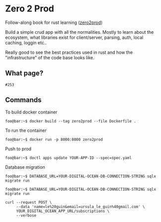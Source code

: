 # Zero 2 Prod
Follow-along book for rust learning ([zero2prod](https://www.zero2prod.com/index.html))

Build a simple crud app with all the normalities. Mostly to learn about the ecosystem, what libraries exist for client/server, parsing, auth, local caching, loggin etc..

Really good to see the best practices used in rust and how the "infrastructure" of the code base looks like.

## What page?

    #253

## Commands
To build docker container
```properties
foo@bar:~$ docker build --tag zero2prod --file Dockerfile .
```
To run the container
```properties
foo@bar:~$ docker run -p 8000:8000 zero2prod
```

Push to prod
```properties
foo@bar:~$ doctl apps update YOUR-APP-ID --spec=spec.yaml
```

Database migration
```properties
foo@bar:~$ DATABASE_URL=YOUR-DIGITAL-OCEAN-DB-CONNECTION-STRING sqlx migrate run
```

```properties
foo@bar:~$ DATABASE_URL=YOUR-DIGITAL-OCEAN-DB-CONNECTION-STRING sqlx migrate run
```
```curl
curl --request POST \
     --data 'name=le%20guin&email=ursula_le_guin%40gmail.com' \
     YOUR_DIGITAL_OCEAN_APP_URL/subscriptions \
     --verbose
```